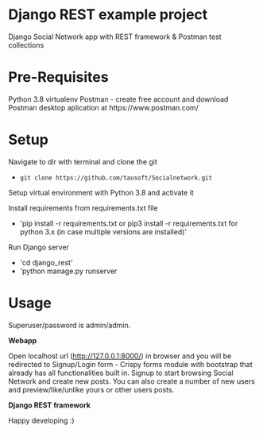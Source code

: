 <h1>Django REST example project</h1>
Django Social Network app with REST framework &amp; Postman test collections

<h1>Pre-Requisites</h1>
Python 3.8
virtualenv
Postman - create free account and download Postman desktop aplication at https://www.postman.com/ 


<h1>Setup</h1>

Navigate to dir with terminal and clone the git


- `git clone https://github.com/tausoft/Socialnetwork.git`

Setup virtual environment with Python 3.8 and activate it

Install requirements from requirements.txt file

- 'pip install -r requirements.txt or pip3 install -r requirements.txt for python 3.x (in case multiple versions are installed)'

Run Django server


- 'cd django_rest'
- 'python manage.py runserver

<h1>Usage</h1>

Superuser/password is admin/admin.

<b>Webapp</b>

Open localhost url (http://127.0.0.1:8000/) in browser and you will be redirected to Signup/Login form - Crispy forms module with bootstrap that already has all functionalities built in. Signup to start browsing Social Network and create new posts. You can also create a number of new users and preview/like/unlike yours or other users posts.

<b>Django REST framework</b>



Happy developing :)
